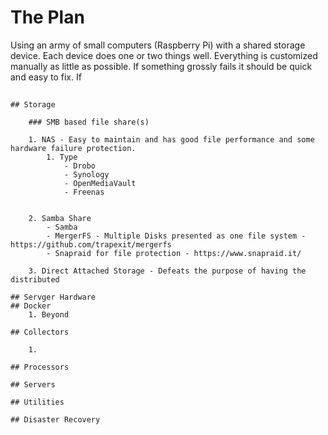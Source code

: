# The Plan

Using an army of small computers (Raspberry Pi) with a shared storage device. Each device does one or two things well. Everything is customized manually as little as possible. If something grossly fails it should be quick and easy to fix. If 


## 

	## Storage

		### SMB based file share(s)
		
		1. NAS - Easy to maintain and has good file performance and some hardware failure protection.
			1. Type
				- Drobo
				- Synology
				- OpenMediaVault
				- Freenas
			
			
		2. Samba Share
			- Samba 
			- MergerFS - Multiple Disks presented as one file system - https://github.com/trapexit/mergerfs
			- Snapraid for file protection - https://www.snapraid.it/
			
		3. Direct Attached Storage - Defeats the purpose of having the distributed

	## Servger Hardware
	## Docker
		1. Beyond
	
	## Collectors
	
		1. 

	## Processors

	## Servers

	## Utilities

	## Disaster Recovery

